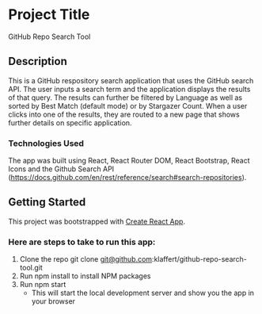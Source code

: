 # Project Title

GitHub Repo Search Tool 

## Description

This is a GitHub respository search application that uses the GitHub search API. The user inputs a search term and the application displays the results of that query. The results can further be filtered by Language as well as sorted by Best Match (default mode) or by Stargazer Count. When a user clicks into one of the results, they are routed to a new page that shows further details on specific application.

### Technologies Used

The app was built using React, React Router DOM, React Bootstrap, React Icons and the Github Search API (https://docs.github.com/en/rest/reference/search#search-repositories). 

## Getting Started

This project was bootstrapped with [Create React App](https://github.com/facebook/create-react-app).

### Here are steps to take to run this app:

1. Clone the repo git clone git@github.com:klaffert/github-repo-search-tool.git
2. Run npm install to install NPM packages
3. Run npm start
    * This will start the local development server and show you the app in your browser
